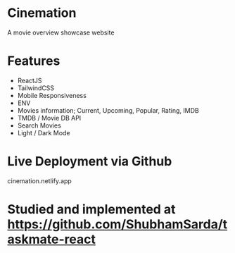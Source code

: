 # Cinemation

A movie overview showcase website

# Features

* ReactJS
* TailwindCSS
* Mobile Responsiveness
* ENV
* Movies information; Current, Upcoming, Popular, Rating, IMDB
* TMDB / Movie DB API
* Search Movies
* Light / Dark Mode

# Live Deployment via Github

cinemation.netlify.app

# Studied and implemented at https://github.com/ShubhamSarda/taskmate-react
